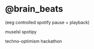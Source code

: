 # @brain_beats 
(eeg controlled spotify pause + playback)

muselsl 
spotipy 

 techno-optimism hackathon

